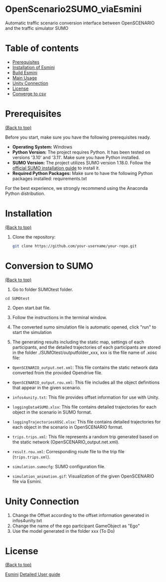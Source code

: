 # OpenScenario2SUMO_viaEsmini
Automatic traffic scenario conversion interface between OpenSCENARIO and the traffic simulator SUMO


# Table of contents

- [Prerequisites](#prerequisites)
- [Installation of Esmini](#installation-of-esmini)
- [Build Esmini](#build-esmini)
- [Main Usage](#main-usage)
- [Unity Connection](#unity-connection)
- [License](#license)
- [Converge to csv](#converge-to-csv)


# Prerequisites
[(Back to top)](#table-of-contents)

Before you start, make sure you have the following prerequisites ready.

- **Operating System:** Windows
- **Python Version:** The project requires Python. It has been tested on versions '3.10' and '3.11'. Make sure you have Python installed.
- **SUMO Version:** The project utilizes SUMO version 1.18.0. Follow the [official SUMO installation guide](https://sumo.dlr.de/docs/Installing/index.html) to install it.
- **Required Python Packages:** Make sure to have the following Python packages installed: requirements.txt


  
For the best experience, we strongly recommend using the Anaconda Python distribution.

# Installation
[(Back to top)](#table-of-contents)

1. Clone the repository:

   ```bash
   git clone https://github.com/your-username/your-repo.git
   ```





# Conversion to SUMO
[(Back to top)](#table-of-contents)

1. Go to folder SUMOtest folder.
```
cd SUMOtest
```

2. Open start.bat file.
   
3. Follow the instructions in the terminal window.
   
4. The converted sumo simulation file is automatic opened, click "run" to start the simulation
   
5. The generating results including the static map, settings of each participants, and the detailed trajectories of each participants are stored in the folder ./SUMOtest/outputfolder_xxx, xxx is the file name of .xosc file:  

  - `OpenSCENARIO_output.net.xml`: This file contains the static network data converted from the provided Opendrive file.

  - `OpenSCENARIO_output.rou.xml`: This file includes all the object definitions that appear in the given scenario.
  
  - `infos4unity.txt`: This file provides offset information for use with Unity.
  
  - `loggingData4SUMO.xlsx`: This file contains detailed trajectories for each object in the scenario in SUMO format.
  
  - `loggingTrajectoriesXOSC.xlsx`: This file contains detailed trajectories for each object in the scenario in OpenSCENARIO format.
  
  - `trips.trips.xml`: This file represents a random trip generated based on the static network (OpenSCENARIO_output.net.xml).
  
  - `result.rou.xml`: Corresponding route file to the trip file (`trips.trips.xml`).
  
  - `simulation.sumocfg`: SUMO configuration file.
  
  - `simulation_animation.gif`: Visualization of the given OpenSCENARIO file via Esmini.











# Unity Connection

1. Change the Offset according to the offset information generated in infos4unity.txt 
2. Change the name of the ego participant GameObject as "Ego"
3. Use the model generated in the folder xxx (To Do)



# License

[(Back to top)](#table-of-contents)




[Esmini](https://github.com/esmini/esmini.git)
[Detailed User guide](https://esmini.github.io)


